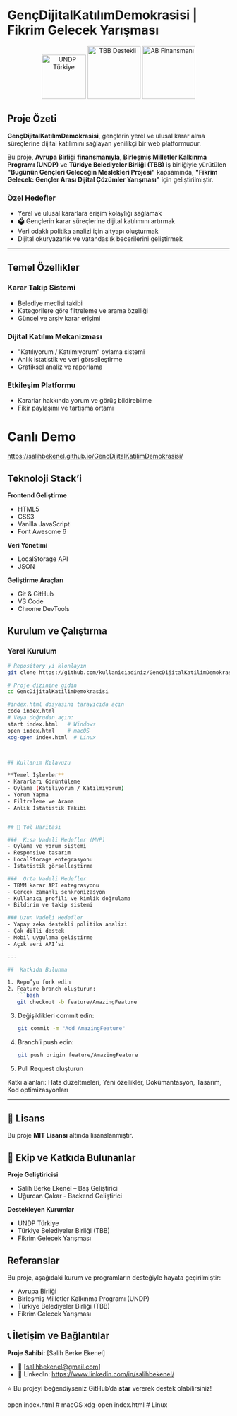 # GençDijitalKatılımDemokrasisi | Fikrim Gelecek Yarışması  

<p align="center">
  <img src="https://www.undp.org/sites/g/files/zskgke326/files/2022-05/UNDP-Logo-Blue-Square.png" alt="UNDP Türkiye" width="100"/>
  <img src="https://upload.wikimedia.org/wikipedia/commons/9/91/T%C3%BCrkiye_Belediyeler_Birli%C4%9Fi_logo.png" alt="TBB Destekli" width="120"/>
  <img src="https://upload.wikimedia.org/wikipedia/commons/b/b7/Flag_of_Europe.svg" alt="AB Finansmanı" width="120"/>
</p>

## Proje Özeti  
**GençDijitalKatılımDemokrasisi**, gençlerin yerel ve ulusal karar alma süreçlerine dijital katılımını sağlayan yenilikçi bir web platformudur.  

Bu proje, **Avrupa Birliği finansmanıyla**, **Birleşmiş Milletler Kalkınma Programı (UNDP)** ve **Türkiye Belediyeler Birliği (TBB)** iş birliğiyle yürütülen **"Bugünün Gençleri Geleceğin Meslekleri Projesi"** kapsamında, **"Fikrim Gelecek: Gençler Arası Dijital Çözümler Yarışması"** için geliştirilmiştir.  

### Özel Hedefler  
-  Yerel ve ulusal kararlara erişim kolaylığı sağlamak  
- 🗳 Gençlerin karar süreçlerine dijital katılımını artırmak  
- Veri odaklı politika analizi için altyapı oluşturmak  
-  Dijital okuryazarlık ve vatandaşlık becerilerini geliştirmek  

---

##  Temel Özellikler  

###  Karar Takip Sistemi  
- Belediye meclisi takibi  
- Kategorilere göre filtreleme ve arama özelliği  
- Güncel ve arşiv karar erişimi  

###  Dijital Katılım Mekanizması  
- "Katılıyorum / Katılmıyorum" oylama sistemi  
- Anlık istatistik ve veri görselleştirme  
- Grafiksel analiz ve raporlama  

### Etkileşim Platformu  
- Kararlar hakkında yorum ve görüş bildirebilme  
- Fikir paylaşımı ve tartışma ortamı   
# Canlı Demo
https://salihbekenel.github.io/GencDijitalKatilimDemokrasisi/

##  Teknoloji Stack’i  

**Frontend Geliştirme**  
- HTML5  
- CSS3  
- Vanilla JavaScript  
- Font Awesome 6  

**Veri Yönetimi**  
- LocalStorage API  
- JSON  

**Geliştirme Araçları**  
- Git & GitHub  
- VS Code  
- Chrome DevTools

##  Kurulum ve Çalıştırma  

### Yerel Kurulum  
```bash
# Repository'yi klonlayın
git clone https://github.com/kullaniciadiniz/GencDijitalKatilimDemokrasisi.git

# Proje dizinine gidin
cd GencDijitalKatilimDemokrasisi

#index.html dosyasını tarayıcıda açın
code index.html
# Veya doğrudan açın:
start index.html   # Windows
open index.html    # macOS
xdg-open index.html  # Linux



## Kullanım Kılavuzu  

**Temel İşlevler**  
- Kararları Görüntüleme  
- Oylama (Katılıyorum / Katılmıyorum)  
- Yorum Yapma  
- Filtreleme ve Arama  
- Anlık İstatistik Takibi  


## 🔧 Yol Haritası  

###  Kısa Vadeli Hedefler (MVP)  
- Oylama ve yorum sistemi  
- Responsive tasarım  
- LocalStorage entegrasyonu  
- İstatistik görselleştirme  

###  Orta Vadeli Hedefler  
- TBMM karar API entegrasyonu  
- Gerçek zamanlı senkronizasyon  
- Kullanıcı profili ve kimlik doğrulama  
- Bildirim ve takip sistemi  

### Uzun Vadeli Hedefler  
- Yapay zeka destekli politika analizi  
- Çok dilli destek  
- Mobil uygulama geliştirme  
- Açık veri API’si  

---

##  Katkıda Bulunma  

1. Repo’yu fork edin  
2. Feature branch oluşturun:  
   ```bash
   git checkout -b feature/AmazingFeature
   ```
3. Değişiklikleri commit edin:  
   ```bash
   git commit -m "Add AmazingFeature"
   ```
4. Branch’i push edin:  
   ```bash
   git push origin feature/AmazingFeature
   ```
5. Pull Request oluşturun  

Katkı alanları:  Hata düzeltmeleri,  Yeni özellikler,  Dokümantasyon,  Tasarım, Kod optimizasyonları  

---

## 📝 Lisans  

Bu proje **MIT Lisansı** altında lisanslanmıştır.  



## 👥 Ekip ve Katkıda Bulunanlar  

**Proje Geliştiricisi**  
- Salih Berke Ekenel – Baş Geliştirici
- Uğurcan Çakar - Backend Geliştirici

**Destekleyen Kurumlar**  
- UNDP Türkiye  
- Türkiye Belediyeler Birliği (TBB)  
- Fikrim Gelecek Yarışması  


## Referanslar  

Bu proje, aşağıdaki kurum ve programların desteğiyle hayata geçirilmiştir:  
- Avrupa Birliği  
- Birleşmiş Milletler Kalkınma Programı (UNDP)  
- Türkiye Belediyeler Birliği (TBB)  
- Fikrim Gelecek Yarışması  


## 📞 İletişim ve Bağlantılar  

**Proje Sahibi:** [Salih Berke Ekenel]  
- 📧 [salihbekenel@gmail.com]   
- 🔗 LinkedIn: https://www.linkedin.com/in/salihbekenel/

⭐ Bu projeyi beğendiyseniz GitHub’da **star** vererek destek olabilirsiniz!  



open index.html    # macOS
xdg-open index.html  # Linux
